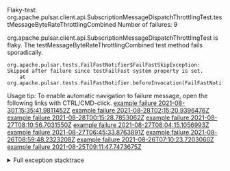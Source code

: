         
Flaky-test: org.apache.pulsar.client.api.SubscriptionMessageDispatchThrottlingTest.testMessageByteRateThrottlingCombined
Number of failures: 9

org.apache.pulsar.client.api.SubscriptionMessageDispatchThrottlingTest is flaky. The testMessageByteRateThrottlingCombined test method fails sporadically.

```
org.apache.pulsar.tests.FailFastNotifier$FailFastSkipException: Skipped after failure since testFailFast system property is set.
	at org.apache.pulsar.tests.FailFastNotifier.beforeInvocation(FailFastNotifier.java:88)

```

Usage tip: To enable automatic navigation to failure message, open the following links with CTRL/CMD-click.
[example failure 2021-08-30T15:35:41.9811452Z](https://github.com/apache/pulsar/runs/3463119398?check_suite_focus=true#step:9:3559)
[example failure 2021-08-28T02:15:20.9396476Z](https://github.com/apache/pulsar/runs/3448473880?check_suite_focus=true#step:9:2556)
[example failure 2021-08-28T00:15:28.7853062Z](https://github.com/apache/pulsar/runs/3447917315?check_suite_focus=true#step:9:1924)
[example failure 2021-08-27T08:10:56.7031550Z](https://github.com/apache/pulsar/runs/3440980370?check_suite_focus=true#step:9:2623)
[example failure 2021-08-27T08:04:15.1056993Z](https://github.com/apache/pulsar/runs/3440855241?check_suite_focus=true#step:9:2548)
[example failure 2021-08-27T06:45:33.8763891Z](https://github.com/apache/pulsar/runs/3440411158?check_suite_focus=true#step:9:2549)
[example failure 2021-08-26T08:59:48.2323208Z](https://github.com/apache/pulsar/runs/3430539961?check_suite_focus=true#step:9:3258)
[example failure 2021-08-26T07:10:23.7203060Z](https://github.com/apache/pulsar/runs/3429892136?check_suite_focus=true#step:9:2610)
[example failure 2021-08-25T09:11:47.7473675Z](https://github.com/apache/pulsar/runs/3420085427?check_suite_focus=true#step:10:2516)


<details>
<summary>Full exception stacktrace</summary>
<code><pre>
org.apache.pulsar.tests.FailFastNotifier$FailFastSkipException: Skipped after failure since testFailFast system property is set.
	at org.apache.pulsar.tests.FailFastNotifier.beforeInvocation(FailFastNotifier.java:88)

</pre></code>
</details>

